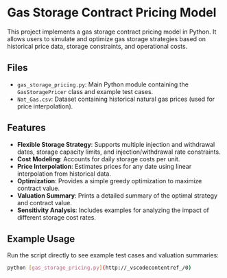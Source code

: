 # Gas Storage Contract Pricing Model

This project implements a gas storage contract pricing model in Python. It allows users to simulate and optimize gas storage strategies based on historical price data, storage constraints, and operational costs.

## Files

- `gas_storage_pricing.py`: Main Python module containing the `GasStoragePricer` class and example test cases.
- `Nat_Gas.csv`: Dataset containing historical natural gas prices (used for price interpolation).

## Features

- **Flexible Storage Strategy**: Supports multiple injection and withdrawal dates, storage capacity limits, and injection/withdrawal rate constraints.
- **Cost Modeling**: Accounts for daily storage costs per unit.
- **Price Interpolation**: Estimates prices for any date using linear interpolation from historical data.
- **Optimization**: Provides a simple greedy optimization to maximize contract value.
- **Valuation Summary**: Prints a detailed summary of the optimal strategy and contract value.
- **Sensitivity Analysis**: Includes examples for analyzing the impact of different storage cost rates.

## Example Usage

Run the script directly to see example test cases and valuation summaries:

```sh
python [gas_storage_pricing.py](http://_vscodecontentref_/0)